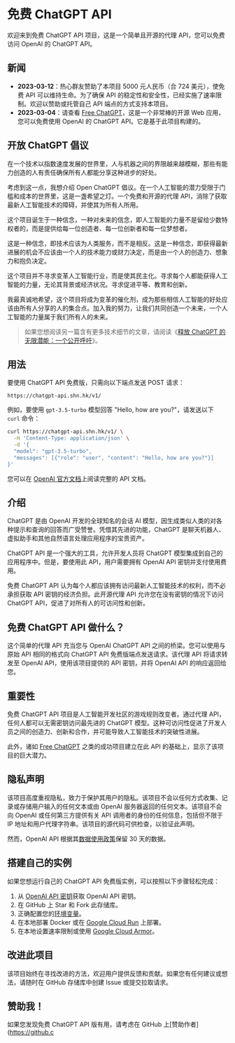 # 免费 ChatGPT API

欢迎来到免费 ChatGPT API 项目，这是一个简单且开源的代理 API，您可以免费访问 OpenAI 的 ChatGPT API。

## 新闻

- **2023-03-12**：热心群友赞助了本项目 5000 元人民币（合 724 美元），使免费 API 可以维持生命。为了确保 API 的稳定性和安全性，已经实施了速率限制。欢迎以赞助或托管自己 API 端点的方式支持本项目。
- **2023-03-04**：请查看 [Free ChatGPT](https://freechatgpt.chat/)，这是一个非常棒的开源 Web 应用，您可以免费使用 OpenAI 的 ChatGPT API。它是基于此项目构建的。

## 开放 ChatGPT 倡议

在一个技术以指数速度发展的世界里，人与机器之间的界限越来越模糊，那些有能力创造的人有责任确保所有人都能分享这种进步的好处。

考虑到这一点，我想介绍 Open ChatGPT 倡议。在一个人工智能的潜力受限于门槛和成本的世界里，这是一盏希望之灯。一个免费和开源的代理 API，消除了获取最新人工智能技术的障碍，并使其为所有人所用。

这个项目诞生于一种信念，一种对未来的信念，即人工智能的力量不是留给少数特权者的，而是提供给每一位创造者、每一位创新者和每一位梦想者。

这是一种信念，即技术应该为人类服务，而不是相反。这是一种信念，即获得最新进展的机会不应该由一个人的技术能力或财力决定，而是由一个人的创造力、想象力和抱负决定。

这个项目并不寻求变革人工智能行业，而是使其民主化。寻求每个人都能获得人工智能的力量，无论其背景或经济状况。寻求促进平等、教育和创新。

我最真诚地希望，这个项目将成为变革的催化剂，成为那些相信人工智能的好处应该由所有人分享的人的集合点。加入我的努力，让我们共同创造一个未来，一个人工智能的力量属于我们所有人的未来。

> 如果您想阅读另一篇含有更多技术细节的文章，请阅读《[释放 ChatGPT 的无限潜能：一个公开呼吁](https://medium.com/@ayaka_90553/%E9%87%8A%E6%94%BE-chatgpt-%E7%9A%84%E6%97%A0%E9%99%90%E6%BD%9C%E8%83%BD-%E4%B8%80%E4%B8%AA%E5%85%AC%E5%BC%80%E5%91%BC%E5%90%81-7195a12f05f2)》。

## 用法

要使用 ChatGPT API 免费版，只需向以下端点发送 POST 请求：

```raw
https://chatgpt-api.shn.hk/v1/
```

例如，要使用 `gpt-3.5-turbo` 模型回答 "Hello, how are you?"，请发送以下 `curl` 命令：

```sh
curl https://chatgpt-api.shn.hk/v1/ \
  -H 'Content-Type: application/json' \
  -d '{
  "model": "gpt-3.5-turbo",
  "messages": [{"role": "user", "content": "Hello, how are you?"}]
}'
```

您可以在 [OpenAI 官方文档](https://platform.openai.com/docs/api-reference/chat/create)上阅读完整的 API 文档。

## 介绍

ChatGPT 是由 OpenAI 开发的全球知名的会话 AI 模型，因生成类似人类的对各种提示和查询的回答而广受赞誉。凭借其先进的功能，ChatGPT 是聊天机器人、虚拟助手和其他自然语言处理应用程序的宝贵资产。

ChatGPT API 是一个强大的工具，允许开发人员将 ChatGPT 模型集成到自己的应用程序中。但是，要使用此 API，用户需要拥有 OpenAI API 密钥并支付使用费用。

免费 ChatGPT API 认为每个人都应该拥有访问最新人工智能技术的权利，而不必承担获取 API 密钥的经济负担。此开源代理 API 允许您在没有密钥的情况下访问 ChatGPT API，促进了对所有人的可访问性和创新。

## 免费 ChatGPT API 做什么？

这个简单的代理 API 充当您与 OpenAI ChatGPT API 之间的桥梁。您可以使用与原始 API 相同的格式向 ChatGPT API 免费版端点发送请求。该代理 API 将请求转发至 OpenAI API，使用该项目提供的 API 密钥，并将 OpenAI API 的响应返回给您。

## 重要性

免费 ChatGPT API 项目是人工智能开发社区的游戏规则改变者。通过代理 API，任何人都可以无需密钥访问最先进的 ChatGPT 模型。这种可访问性促进了开发人员之间的创造力、创新和合作，并可能导致人工智能技术的突破性进展。

此外，诸如 [Free ChatGPT](https://freechatgpt.chat/) 之类的成功项目建立在此 API 的基础上，显示了该项目的巨大潜力。

## 隐私声明

该项目高度重视隐私，致力于保护其用户的隐私。该项目不会以任何方式收集、记录或存储用户输入的任何文本或由 OpenAI 服务器返回的任何文本。该项目不会向 OpenAI 或任何第三方提供有关 API 调用者的身份的任何信息，包括但不限于 IP 地址和用户代理字符串。该项目的源代码可供检查，以验证此声明。

然而，OpenAI API 根据其[数据使用政策](https://platform.openai.com/docs/data-usage-policies)保留 30 天的数据。

## 搭建自己的实例

如果您想运行自己的 ChatGPT API 免费版实例，可以按照以下步骤轻松完成：

1. 从 [OpenAI API 密钥](https://platform.openai.com/account/api-keys)获取 OpenAI API 密钥。
1. 在 GitHub 上 Star 和 Fork 此存储库。
1. 正确配置您的[环境变量](.env.example)。
1. 在本地部署 Docker 或在 [Google Cloud Run](https://cloud.google.com/run) 上部署。
1. 在本地设置速率限制或使用 [Google Cloud Armor](https://cloud.google.com/armor/docs/rate-limiting-overview)。

## 改进此项目

该项目始终在寻找改进的方法，欢迎用户提供反馈和贡献。如果您有任何建议或想法，请随时在 GitHub 存储库中创建 Issue 或提交拉取请求。

## 赞助我！

如果您发现免费 ChatGPT API 版有用，请考虑在 GitHub 上[赞助作者](https://github.c